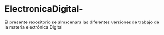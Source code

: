 # ElectronicaDigital-
El presente repositorio se almacenara las diferentes versiones de trabajo de la materia electrónica Digital   

